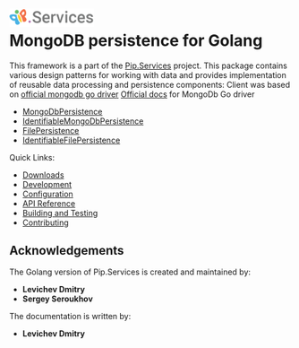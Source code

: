 # <img src="https://github.com/pip-services/pip-services/raw/master/design/Logo.png" alt="Pip.Services Logo" style="max-width:30%"> <br/> MongoDB persistence for Golang

This framework is a part of the [Pip.Services](https://github.com/pip-services/pip-services) project.
This package contains various design patterns for working with data and provides implementation of 
reusable data processing and persistence components:
Client was based on [official mongodb go driver](https://github.com/mongodb/mongo-go-driver)
[Official docs](https://docs.mongodb.com/ecosystem/drivers/go/) for MongoDb Go driver

- [MongoDbPersistence](https://godoc.org/github.com/pip-services3-go/pip-services3-mongodb-go/persistence)
- [IdentifiableMongoDbPersistence](https://godoc.org/github.com/pip-services3-go/pip-services3-mongodb-go/persistence)
- [FilePersistence](https://godoc.org/github.com/pip-services3-go/pip-services3-mongodb-go/persistence)
- [IdentifiableFilePersistence](https://godoc.org/github.com/pip-services3-go/pip-services3-mongodb-go/persistence)

Quick Links:

* [Downloads](https://github.com/pip-services3-go/pip-services3-mongodb-go/blob/master/docs/Downloads.md)
* [Development](https://github.com/pip-services3-go/pip-services3-mongodb-go/blob/master/docs/Development.md)
* [Configuration](https://github.com/pip-services3-go/pip-services3-mongodb-go/blob/master/docs/Configuration.md)
* [API Reference](https://godoc.org/github.com/pip-services3-go/pip-services3-mongodb-go/)
* [Building and Testing](https://github.com/pip-services3-go/pip-services3-mongodb-go/blob/master/docs/Development.md)
* [Contributing](https://github.com/pip-services3-go/pip-services3-mongodb-go/blob/master/docs/Development.md#contrib)

## Acknowledgements

The Golang version of Pip.Services is created and maintained by:
- **Levichev Dmitry**
- **Sergey Seroukhov**

The documentation is written by:
- **Levichev Dmitry**